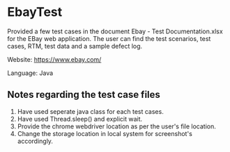 # EbayTest

Provided a few test cases in the document Ebay - Test Documentation.xlsx for the EBay web application. The user can find the test scenarios, test cases, RTM, test data and a sample defect log.

Website: https://www.ebay.com/

Language: Java

## Notes regarding the test case files

1. Have used seperate java class for each test cases.
2. Have used Thread.sleep() and explicit wait.
3. Provide the chrome webdriver location as per the user's file location.
4. Change the storage location in local system for screenshot's accordingly. 
